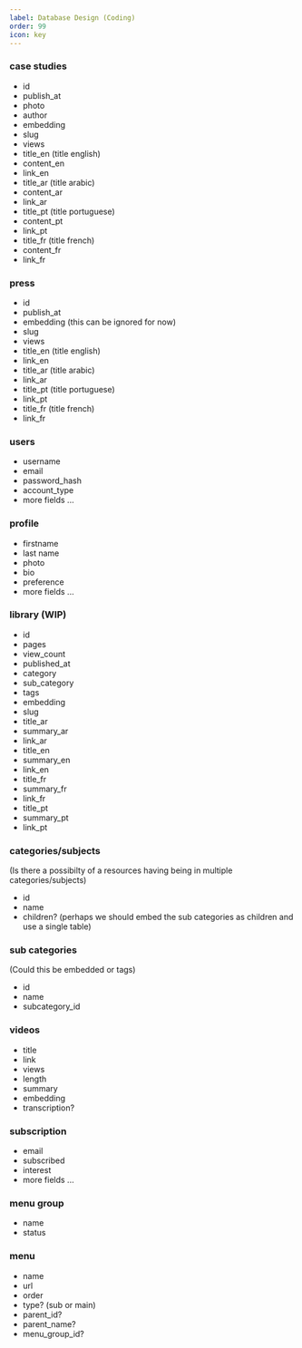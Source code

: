 ```yaml
---
label: Database Design (Coding)
order: 99
icon: key
---
```


### case studies

- id
- publish_at
- photo
- author
- embedding
- slug
- views
- title_en (title english)
- content_en
- link_en
- title_ar  (title arabic)
- content_ar
- link_ar
- title_pt (title portuguese)
- content_pt
- link_pt
- title_fr (title french)
- content_fr
- link_fr



### press

- id
- publish_at
- embedding (this can be ignored for now)
- slug
- views
- title_en (title english)
- link_en
- title_ar  (title arabic)
- link_ar
- title_pt (title portuguese)
- link_pt
- title_fr (title french)
- link_fr

### users

- username
- email
- password_hash
- account_type
- more fields ...

###  profile

- firstname
- last name
- photo
- bio
- preference
- more fields ...


### library (WIP)

- id
- pages
- view_count
- published_at
- category
- sub_category
- tags
- embedding
- slug
- title_ar
- summary_ar
- link_ar
- title_en
- summary_en
- link_en
- title_fr
- summary_fr
- link_fr
- title_pt
- summary_pt
- link_pt


### categories/subjects
(Is there a possibilty of a resources having being in multiple categories/subjects)

- id
- name
- children? (perhaps we should embed the sub categories as children and use a single table)


### sub categories 
(Could this be embedded or tags)

- id
- name
- subcategory_id


###  videos

- title
- link
- views
- length
- summary
- embedding
- transcription?


###  subscription

- email
- subscribed
- interest
- more fields ...

### menu group

- name
- status

### menu

- name
- url
- order
- type? (sub or main)
- parent_id?
- parent_name?
- menu_group_id?
